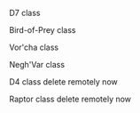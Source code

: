 D7 class

Bird-of-Prey class

Vor'cha class

Negh'Var class

D4 class delete remotely now

Raptor class delete remotely now

